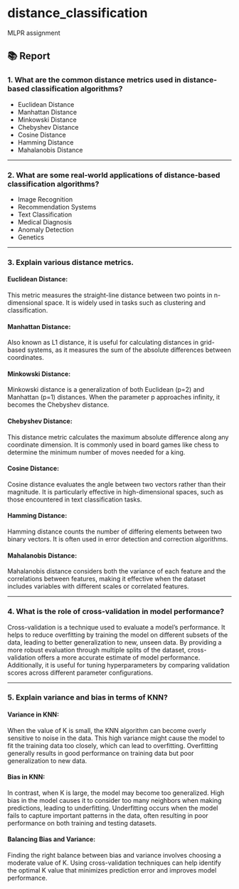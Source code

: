 # distance_classification
 MLPR assignment

## 📚 Report

### 1. What are the common distance metrics used in distance-based classification algorithms? 

- Euclidean Distance
- Manhattan Distance
- Minkowski Distance
- Chebyshev Distance
- Cosine Distance
- Hamming Distance
- Mahalanobis Distance

---

### 2. What are some real-world applications of distance-based classification algorithms? 

- Image Recognition
- Recommendation Systems
- Text Classification
- Medical Diagnosis
- Anomaly Detection
- Genetics

---

### 3. Explain various distance metrics. 

#### Euclidean Distance:
This metric measures the straight-line distance between two points in n-dimensional space. It is widely used in tasks such as clustering and classification.

#### Manhattan Distance:
Also known as L1 distance, it is useful for calculating distances in grid-based systems, as it measures the sum of the absolute differences between coordinates.

#### Minkowski Distance:
Minkowski distance is a generalization of both Euclidean (p=2) and Manhattan (p=1) distances. When the parameter p approaches infinity, it becomes the Chebyshev distance.

#### Chebyshev Distance:
This distance metric calculates the maximum absolute difference along any coordinate dimension. It is commonly used in board games like chess to determine the minimum number of moves needed for a king.

#### Cosine Distance:
Cosine distance evaluates the angle between two vectors rather than their magnitude. It is particularly effective in high-dimensional spaces, such as those encountered in text classification tasks.

#### Hamming Distance:
Hamming distance counts the number of differing elements between two binary vectors. It is often used in error detection and correction algorithms.

#### Mahalanobis Distance:
Mahalanobis distance considers both the variance of each feature and the correlations between features, making it effective when the dataset includes variables with different scales or correlated features.

---

### 4. What is the role of cross-validation in model performance? 

Cross-validation is a technique used to evaluate a model’s performance. It helps to reduce overfitting by training the model on different subsets of the data, leading to better generalization to new, unseen data. By providing a more robust evaluation through multiple splits of the dataset, cross-validation offers a more accurate estimate of model performance. Additionally, it is useful for tuning hyperparameters by comparing validation scores across different parameter configurations.

---

### 5. Explain variance and bias in terms of KNN? 

#### Variance in KNN:
When the value of K is small, the KNN algorithm can become overly sensitive to noise in the data. This high variance might cause the model to fit the training data too closely, which can lead to overfitting. Overfitting generally results in good performance on training data but poor generalization to new data.

#### Bias in KNN:
In contrast, when K is large, the model may become too generalized. High bias in the model causes it to consider too many neighbors when making predictions, leading to underfitting. Underfitting occurs when the model fails to capture important patterns in the data, often resulting in poor performance on both training and testing datasets.

#### Balancing Bias and Variance:
Finding the right balance between bias and variance involves choosing a moderate value of K. Using cross-validation techniques can help identify the optimal K value that minimizes prediction error and improves model performance.
